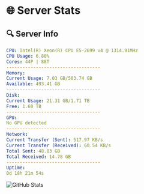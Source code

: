 # 🌐 Server Stats
## 🔍 Server Info
```yaml
CPU: Intel(R) Xeon(R) CPU E5-2699 v4 @ 1314.91MHz
CPU Usage: 6.80%
Cores: 44P | 88T
-----------------------------------
Memory:
Current Usage: 7.03 GB/503.74 GB
Available: 493.41 GB
-----------------------------------
Disk:
Current Usage: 21.31 GB/1.71 TB
Free: 1.60 TB
-----------------------------------
GPU:
No GPU detected
-----------------------------------
Network:
Current Transfer (Sent): 517.97 KB/s
Current Transfer (Received): 60.54 KB/s
Total Sent: 48.83 GB
Total Received: 14.78 GB
-----------------------------------
Uptime:
0d 18h 21m 54s
```
![GitHub Stats](https://img.shields.io/badge/Updated-2025-04-20_11:30:42-blue)